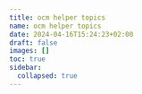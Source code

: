 ```yaml
---
title: ocm helper topics
name: ocm helper topics
date: 2024-04-16T15:24:23+02:00
draft: false
images: []
toc: true
sidebar:
  collapsed: true
---
```

